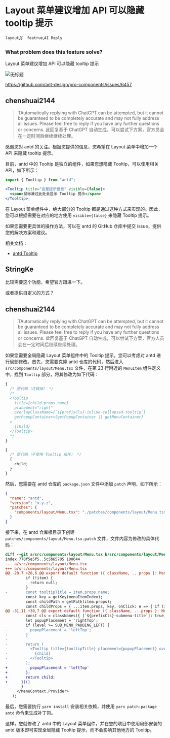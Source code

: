 # Layout 菜单建议增加 API 可以隐藏 tooltip 提示

`layout`,`🎖️  featrue`,`AI Reply`

### What problem does this feature solve?

Layout 菜单建议增加 API 可以隐藏 tooltip 提示

![无标题](https://user-images.githubusercontent.com/3166799/210708707-5c769c73-5d54-495d-8842-907f6601195e.png)

https://github.com/ant-design/pro-components/issues/6457

<!-- generated by ant-design-issue-helper. DO NOT REMOVE -->

## chenshuai2144

> TAutomatically replying with ChatGPT can be attempted, but it cannot be guaranteed to be completely accurate and may not fully address all issues. Please feel free to reply if you have any further questions or concerns.
> 此回复基于 ChatGPT 自动生成，可以尝试下方案，官方员会在一定时间后继续继续处理。

感谢您对 antd 的关注。根据您提供的信息，您希望在 Layout 菜单中增加一个 API 来隐藏 tooltip 提示。

目前，antd 中的 Tooltip 是独立的组件，如果您想隐藏 Tooltip，可以使用相关 API，如下所示：

```jsx
import { Tooltip } from "antd";

<Tooltip title="这是提示信息" visible={false}>
  <span>鼠标滑过此处会显示 Tooltip 提示</span>
</Tooltip>;
```

在 Layout 菜单组件中，绝大部分的 Tooltip 都是通过这种方式来实现的。因此，您可以根据需要在对应的地方使用 `visible={false}` 来隐藏 Tooltip 提示。

如果您需要更具体的操作方法，可以在 antd 的 GitHub 仓库中提交 issue，提供您的解决方案和建议。

相关文档：

- [antd Tooltip](https://ant.design/components/tooltip-cn/)

## StringKe

比较需要这个功能，希望官方跟进一下。

或者提供自定义的方式？

## chenshuai2144

> TAutomatically replying with ChatGPT can be attempted, but it cannot be guaranteed to be completely accurate and may not fully address all issues. Please feel free to reply if you have any further questions or concerns.
> 此回复基于 ChatGPT 自动生成，可以尝试下方案，官方人员会在一定时间后继续继续处理。

如果您需要全局隐藏 Layout 菜单组件中的 Tooltip 提示，您可以考虑对 antd 进行局部修改。首先，您需要克隆 antd 仓库的代码，然后进入 `src/components/layout/Menu.tsx` 文件，在第 23 行附近的 `MenuItem` 组件定义中，找到 `Tooltip` 部分，将其修改为如下代码：

```jsx
{
  /* 原代码（注释掉） */
  /*
  <Tooltip
    title={child.props.name}
    placement="right"
    overlayClassName={`${prefixCls}-inline-collapsed-tooltip`}
    getPopupContainer={getPopupContainer || getMenuContainer}
  >
    {child}
  </Tooltip>
  */
}

{
  /* 新代码（不使用 Tooltip 组件） */
  {
    child;
  }
}
```

然后，您需要在 antd 仓库的 `package.json` 文件中添加 `patch` 声明，如下所示：

```json
{
  "name": "antd",
  "version": "x.y.z",
  "patches": {
    "components/layout/Menu.tsx": "./patches/components/layout/Menu.tsx.patch"
  }
}
```

接下来，在 antd 仓库根目录下创建 `patches/components/layout/Menu.tsx.patch` 文件，文件内容为修改的具体代码：

```diff
diff --git a/src/components/layout/Menu.tsx b/src/components/layout/Menu.tsx
index 778f5e5f5..5c5b65705 100644
--- a/src/components/layout/Menu.tsx
+++ b/src/components/layout/Menu.tsx
@@ -20,7 +20,6 @@ export default function ({ className, ...props }: MenuProps) {
         if (!item) {
           return null;
         }
-        const tooltipTitle = item.props.name;
         const key = getKey(menuItemIndex);
         const childPath = getPath(item.props);
         const childProps = { ...item.props, key, onClick: e => { if (item.props.onClick) { item.props.onClick(e); } /* close menu */ setVisible(false); }};
@@ -31,11 +30,7 @@ export default function ({ className, ...props }: MenuProps) {
         const cls = classNames({ [`${prefixCls}-submenu-title`]: true, [`${prefixCls}-submenu-title-disabled`]: disabled, [`${prefixCls}-submenu-title-selected`]: active });
         let popupPlacement = 'rightTop';
         if (level >= SUB_MENU_PADDING_LEFT) {
-          popupPlacement = 'leftTop';
-        }
-
-        return (
-          <Tooltip title={tooltipTitle} placement={popupPlacement} overlayClassName={`${prefixCls}-inline-collapsed-tooltip`} getPopupContainer={getPopupContainer || getMenuContainer}>
-            {child}
-          </Tooltip>
-        );
+          popupPlacement = 'leftTop'
+        };
+        return child;
+      })()
       }
     </MenuContext.Provider>
   );
```

最后，您需要执行 `yarn install` 安装相关依赖，并使用 `yarn patch-package antd` 命令来生成补丁包。

这样，您就修改了 antd 中的 Layout 菜单组件，并在您的项目中使用局部安装的 antd 版本即可实现全局隐藏 Tooltip 提示，而不会影响其他地方的 Tooltip。
